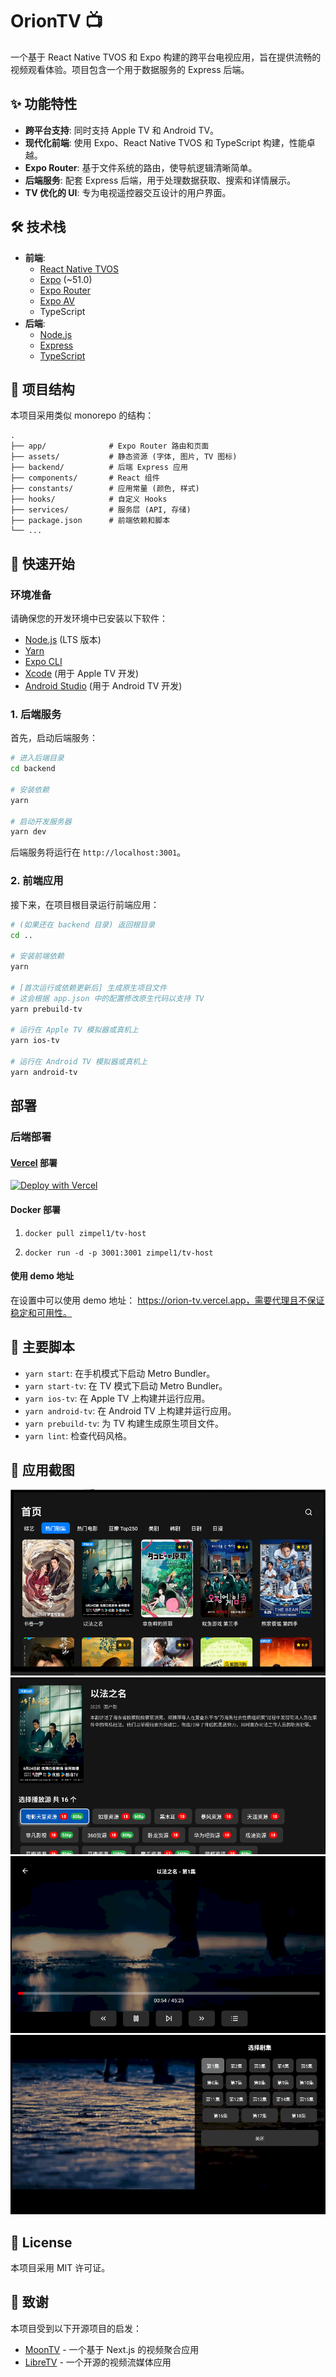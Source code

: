 # OrionTV 📺

一个基于 React Native TVOS 和 Expo 构建的跨平台电视应用，旨在提供流畅的视频观看体验。项目包含一个用于数据服务的 Express 后端。

## ✨ 功能特性

- **跨平台支持**: 同时支持 Apple TV 和 Android TV。
- **现代化前端**: 使用 Expo、React Native TVOS 和 TypeScript 构建，性能卓越。
- **Expo Router**: 基于文件系统的路由，使导航逻辑清晰简单。
- **后端服务**: 配套 Express 后端，用于处理数据获取、搜索和详情展示。
- **TV 优化的 UI**: 专为电视遥控器交互设计的用户界面。

## 🛠️ 技术栈

- **前端**:
  - [React Native TVOS](https://github.com/react-native-tvos/react-native-tvos)
  - [Expo](https://expo.dev/) (~51.0)
  - [Expo Router](https://docs.expo.dev/router/introduction/)
  - [Expo AV](https://docs.expo.dev/versions/latest/sdk/av/)
  - TypeScript
- **后端**:
  - [Node.js](https://nodejs.org/)
  - [Express](https://expressjs.com/)
  - [TypeScript](https://www.typescriptlang.org/)

## 📂 项目结构

本项目采用类似 monorepo 的结构：

```
.
├── app/              # Expo Router 路由和页面
├── assets/           # 静态资源 (字体, 图片, TV 图标)
├── backend/          # 后端 Express 应用
├── components/       # React 组件
├── constants/        # 应用常量 (颜色, 样式)
├── hooks/            # 自定义 Hooks
├── services/         # 服务层 (API, 存储)
├── package.json      # 前端依赖和脚本
└── ...
```

## 🚀 快速开始

### 环境准备

请确保您的开发环境中已安装以下软件：

- [Node.js](https://nodejs.org/) (LTS 版本)
- [Yarn](https://yarnpkg.com/)
- [Expo CLI](https://docs.expo.dev/get-started/installation/)
- [Xcode](https://developer.apple.com/xcode/) (用于 Apple TV 开发)
- [Android Studio](https://developer.android.com/studio) (用于 Android TV 开发)

### 1. 后端服务

首先，启动后端服务：

```sh
# 进入后端目录
cd backend

# 安装依赖
yarn

# 启动开发服务器
yarn dev
```

后端服务将运行在 `http://localhost:3001`。

### 2. 前端应用

接下来，在项目根目录运行前端应用：

```sh
# (如果还在 backend 目录) 返回根目录
cd ..

# 安装前端依赖
yarn

# [首次运行或依赖更新后] 生成原生项目文件
# 这会根据 app.json 中的配置修改原生代码以支持 TV
yarn prebuild-tv

# 运行在 Apple TV 模拟器或真机上
yarn ios-tv

# 运行在 Android TV 模拟器或真机上
yarn android-tv
```

## 部署

### 后端部署

#### [Vercel](https://vercel.com/) 部署

[![Deploy with Vercel](https://vercel.com/button)](https://vercel.com/new/clone?repository-url=https%3A%2F%2Fgithub.com%2Fzimplexing%2FOrionTV&root-directory=backend)

#### Docker 部署

1. `docker pull zimpel1/tv-host`

2. `docker run -d -p 3001:3001 zimpel1/tv-host`

#### 使用 demo 地址

在设置中可以使用 demo 地址： https://orion-tv.vercel.app，需要代理且不保证稳定和可用性。

## 📜 主要脚本

- `yarn start`: 在手机模式下启动 Metro Bundler。
- `yarn start-tv`: 在 TV 模式下启动 Metro Bundler。
- `yarn ios-tv`: 在 Apple TV 上构建并运行应用。
- `yarn android-tv`: 在 Android TV 上构建并运行应用。
- `yarn prebuild-tv`: 为 TV 构建生成原生项目文件。
- `yarn lint`: 检查代码风格。

## 📸 应用截图

![首页界面](screenshot/image.png)
![详情页面](screenshot/image1.png)
![搜索界面](screenshot/image3.png)
![视频播放](screenshot/image2.png)

## 📝 License

本项目采用 MIT 许可证。

## 🙏 致谢

本项目受到以下开源项目的启发：

- [MoonTV](https://github.com/senshinya/MoonTV) - 一个基于 Next.js 的视频聚合应用
- [LibreTV](https://github.com/LibreSpark/LibreTV) - 一个开源的视频流媒体应用

